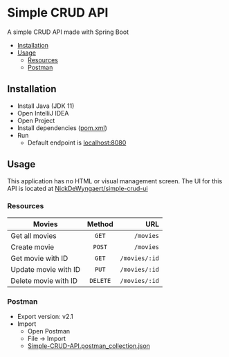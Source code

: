 # Simple CRUD API
A simple CRUD API made with Spring Boot

* [Installation](#Installation)
* [Usage](#Usage)
    * [Resources](#Resources)
    * [Postman](#Postman)

## Installation
* Install Java (JDK 11)
* Open IntelliJ IDEA
* Open Project
* Install dependencies ([pom.xml](pom.xml))
* Run 
    * Default endpoint is [localhost:8080](http://localhost:8080)

## Usage
This application has no HTML or visual management screen.
The UI for this API is located at [NickDeWyngaert/simple-crud-ui](https://github.com/NickDeWyngaert/simple-crud-ui)

### Resources
| Movies               | Method        | URL               |
| -------------------- |:-------------:| -----------------:|
| Get all movies       | `GET`         | `/movies`         |
| Create movie         | `POST`        | `/movies`         |
| Get movie with ID    | `GET`         | `/movies/:id`     |
| Update movie with ID | `PUT`         | `/movies/:id`     |
| Delete movie with ID | `DELETE`      | `/movies/:id`     |

### Postman
* Export version: v2.1
* Import
    * Open Postman
    * File -> Import
    * [Simple-CRUD-API.postman_collection.json](Simple-CRUD-API.postman_collection.json)
